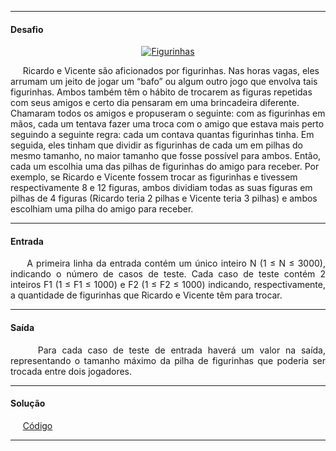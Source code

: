 <hr />

<h4 align="left">Desafio</h4>
    <p align="justify">
        <p align="center">
            <a align="center" href="https://resources.urionlinejudge.com.br/gallery/images/problems/UOJ_1028.jpg">
                <img 
                    src="https://resources.urionlinejudge.com.br/gallery/images/problems/UOJ_1028.jpg" 
                    alt="Figurinhas" 
                />
            </a>
        </p>
        &nbsp;&nbsp;&nbsp;&nbsp;&nbsp;Ricardo e Vicente são aficionados por figurinhas. Nas horas vagas, eles arrumam um jeito de jogar um “bafo” ou algum outro jogo que envolva tais figurinhas. Ambos também têm o hábito de trocarem as figuras repetidas com seus amigos e certo dia pensaram em uma brincadeira diferente. Chamaram todos os amigos e propuseram o seguinte: com as figurinhas em mãos, cada um tentava fazer uma troca com o amigo que estava mais perto seguindo a seguinte regra: cada um contava quantas figurinhas tinha. Em seguida, eles tinham que dividir as figurinhas de cada um em pilhas do mesmo tamanho, no maior tamanho que fosse possível para ambos. Então, cada um escolhia uma das pilhas de figurinhas do amigo para receber. Por exemplo, se Ricardo e Vicente fossem trocar as figurinhas e tivessem respectivamente 8 e 12 figuras, ambos dividiam todas as suas figuras em pilhas de 4 figuras (Ricardo teria 2 pilhas e Vicente teria 3 pilhas) e ambos escolhiam uma pilha do amigo para receber.
    </p>

<hr />

<h4 align="left">Entrada</h4>
    <p align="justify">
        &nbsp;&nbsp;&nbsp;&nbsp;&nbsp;A primeira linha da entrada contém um único inteiro N (1 ≤ N ≤ 3000), indicando o número de casos de teste. Cada caso de teste contém 2 inteiros F1 (1 ≤ F1 ≤ 1000) e F2 (1 ≤ F2 ≤ 1000) indicando, respectivamente, a quantidade de figurinhas que Ricardo e Vicente têm para trocar.
    </p>

<hr />

<h4 align="left">Saída</h4>
    <p align="justify">
        &nbsp;&nbsp;&nbsp;&nbsp;&nbsp;Para cada caso de teste de entrada haverá um valor na saída, representando o tamanho máximo da pilha de figurinhas que poderia ser trocada entre dois jogadores.
    <p>

<hr />

<h4 align="left">Solução</h4>
    <p align="left">
        &nbsp;&nbsp;&nbsp;&nbsp;&nbsp;<a href="https://github.com/shyoutarou/desafios-DIO/blob/master/Desafios/Kotlin/2.%20Solucionando%20problemas%20em%20Kotlin/5.%20Figurinhas/solucao.kt">Código</a>
    </p>

<hr />